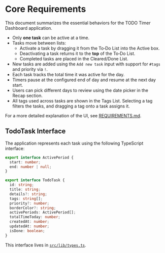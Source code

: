 # Core Requirements

This document summarizes the essential behaviors for the TODO Timer Dashboard application.

- Only **one task** can be active at a time.
- Tasks move between lists:
  - Activate a task by dragging it from the To‑Do List into the Active box.
  - Deactivating a task returns it to the **top** of the To‑Do List.
  - Completed tasks are placed in the Cleared/Done List.
- New tasks are added using the `Add new task` input with support for `#tags` and priority via `!`.
- Each task tracks the total time it was active for the day.
- Timers pause at the configured end of day and resume at the next day start.
- Users can pick different days to review using the date picker in the Recap section.
- All tags used across tasks are shown in the Tags List. Selecting a tag filters the tasks, and dragging a tag onto a task assigns it.

For a more detailed explanation of the UI, see [REQUIREMENTS.md](../REQUIREMENTS.md).

## TodoTask Interface

The application represents each task using the following TypeScript interface:

```ts
export interface ActivePeriod {
  start: number;
  end: number | null;
}

export interface TodoTask {
  id: string;
  title: string;
  details?: string;
  tags: string[];
  priority?: number;
  borderColor?: string;
  activePeriods: ActivePeriod[];
  totalTimeToday: number;
  createdAt: number;
  updatedAt: number;
  isDone: boolean;
}
```

This interface lives in [`src/lib/types.ts`](../src/lib/types.ts).
